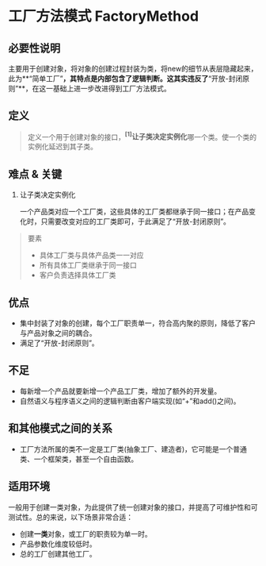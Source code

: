 # 工厂方法模式 FactoryMethod
## 必要性说明
主要用于创建对象，将对象的创建过程封装为类，将new的细节从表层隐藏起来，此为**“简单工厂”**，其特点是内部包含了逻辑判断。这其实违反了**“开放-封闭原则”**，在这一基础上进一步改进得到工厂方法模式。

## 定义
>定义一个用于创建对象的接口，**<sup>[1]</sup>让子类决定实例化**哪一个类。使一个类的实例化延迟到其子类。

## 难点 & 关键
1. 让子类决定实例化
   
   一个产品类对应一个工厂类，这些具体的工厂类都继承于同一接口；在产品变化时，只需要改变对应的工厂类即可，于此满足了“开放-封闭原则”。

> 要素
> + 具体工厂类与具体产品类一一对应
> + 所有具体工厂类继承于同一接口
> + 客户负责选择具体工厂类

## 优点
+ 集中封装了对象的创建，每个工厂职责单一，符合高内聚的原则，降低了客户与产品对象之间的耦合。
+ 满足了“开放-封闭原则”。

## 不足
+ 每新增一个产品就要新增一个产品工厂类，增加了额外的开发量。
+ 自然语义与程序语义之间的逻辑判断由客户端实现(如“+”和add()之间)。

## 和其他模式之间的关系
+ 工厂方法所属的类不一定是工厂类(抽象工厂、建造者)，它可能是一个普通类、一个框架类，甚至一个自由函数。

## 适用环境
一般用于创建一类对象，为此提供了统一创建对象的接口，并提高了可维护性和可测试性。总的来说，以下场景非常合适：
+ 创建**一类**对象，或工厂的职责较为单一时。
+ 产品参数化维度较低时。
+ 总的工厂创建其他工厂。